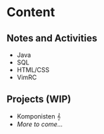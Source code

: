 # Content

## Notes and Activities
- Java
- SQL
- HTML/CSS
- VimRC

## Projects (WIP)
- Komponisten 𝄞
- *More to come...*
